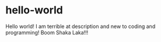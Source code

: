 # hello-world
Hello world! I am terrible at description and new to coding and programming! 
Boom Shaka Laka!!!
